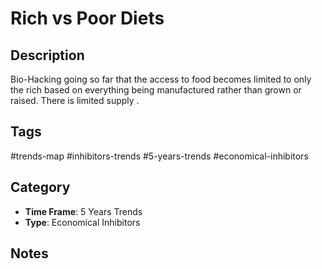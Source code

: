 # Rich vs Poor Diets

## Description
Bio-Hacking going so far that the access to food becomes limited to only the rich based on everything being manufactured rather than grown or raised. There is limited supply .

## Tags
#trends-map #inhibitors-trends #5-years-trends #economical-inhibitors

## Category
- **Time Frame**: 5 Years Trends
- **Type**: Economical Inhibitors

## Notes
<!-- Add your notes here -->
